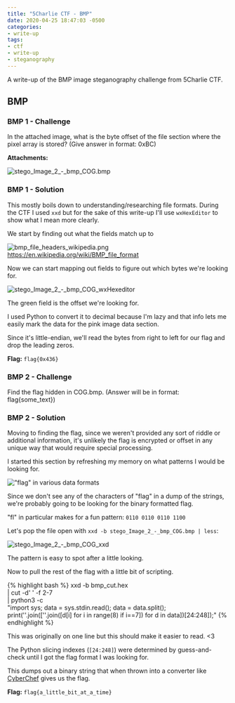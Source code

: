 ```yaml
---
title: "5Charlie CTF - BMP"
date: 2020-04-25 18:47:03 -0500
categories:
- write-up
tags:
- ctf
- write-up
- steganography
---
```


A write-up of the BMP image steganography challenge from 5Charlie CTF.

## BMP

### BMP 1 - Challenge

In the attached image, what is the byte offset of the file section where the pixel array is stored? (Give answer in format: 0xBC)

**Attachments:**

![`stego_Image_2_-_bmp_COG.bmp`](/assets/images/stego_Image_2_-_bmp_COG.bmp)

### BMP 1 - Solution

This mostly boils down to understanding/researching file formats.
During the CTF I used `xxd` but for the sake of this write-up I'll use `wxHexEditor` to show what I mean more clearly.

We start by finding out what the fields match up to

![`bmp_file_headers_wikipedia.png`](/assets/images/bmp_file_headers_wikipedia.png)
<https://en.wikipedia.org/wiki/BMP_file_format>

Now we can start mapping out fields to figure out which bytes we're looking for.

![`stego_Image_2_-_bmp_COG_wxHexeditor`](/assets/images/stego_Image_2_-_bmp_COG_wxHexeditor.png)

The green field is the offset we're looking for.

I used Python to convert it to decimal because I'm lazy and that info lets me easily mark the data for the pink image data section.

Since it's little-endian, we'll read the bytes from right to left for our flag and drop the leading zeros.

**Flag:** `flag{0x436}`

### BMP 2 - Challenge

Find the flag hidden in COG.bmp. (Answer will be in format: flag{some_text})

### BMP 2 - Solution

Moving to finding the flag, since we weren't provided any sort of riddle or additional information, it's unlikely the flag is encrypted or offset in any unique way that would require special processing.

I started this section by refreshing my memory on what patterns I would be looking for.

!["flag" in various data formats](/assets/images/flag_formats.png)

Since we don't see any of the characters of "flag" in a dump of the strings, we're probably going to be looking for the binary formatted flag.

"fl" in particular makes for a fun pattern: `0110 0110 0110 1100`

Let's pop the file open with `xxd -b stego_Image_2_-_bmp_COG.bmp | less`:

![`stego_Image_2_-_bmp_COG_xxd`](/assets/images/stego_Image_2_-_bmp_COG_xxd.png)

The pattern is easy to spot after a little looking.

Now to pull the rest of the flag with a little bit of scripting.

{% highlight bash %}
xxd -b bmp_cut.hex \
| cut -d' ' -f 2-7 \
| python3 -c \
"import sys; data = sys.stdin.read();
data = data.split();
print(''.join([''.join([d[i] for i in range(8) if i==7])
for d in data])[24:248]);"
{% endhighlight %}

This was originally on one line but this should make it easier to read. <3

The Python slicing indexes (`[24:248]`) were determined by guess-and-check until I got the flag format I was looking for.

This dumps out a binary string that when thrown into a converter like [CyberChef](https://gchq.github.io/CyberChef/#recipe=From_Binary('None')&input=MDExMDAxMTAwMTEwMTEwMDAxMTAwMDAxMDExMDAxMTEwMTExMTAxMTAxMTAwMDAxMDEwMTExMTEwMTEwMTEwMDAxMTAxMDAxMDExMTAxMDAwMTExMDEwMDAxMTAxMTAwMDExMDAxMDEwMTAxMTExMTAxMTAwMDEwMDExMDEwMDEwMTExMDEwMDAxMDExMTExMDExMDAwMDEwMTExMDEwMDAxMDExMTExMDExMDAwMDEwMTAxMTExMTAxMTEwMTAwMDExMDEwMDEwMTEwMTEwMTAxMTAwMTAxMDExMTExMDE) gives us the flag.

**Flag:** `flag{a_little_bit_at_a_time}`
